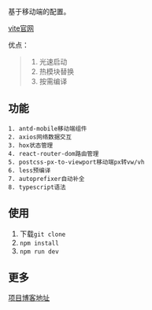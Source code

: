 基于移动端的配置。

[vite官网](https://cn.vitejs.dev/guide/why.html)

优点：

> 1. 光速启动
> 2. 热模块替换
> 3. 按需编译

## 功能
    1. antd-mobile移动端组件
    2. axios网络数据交互
    3. hox状态管理
    4. react-router-dom路由管理
    5. postcss-px-to-viewport移动端px转vw/vh
    6. less预编译
    7. autoprefixer自动补全
    8. typescript语法

## 使用

1.  下载`git clone`
2.  `npm install`
3.  `npm run dev`

## 更多

[项目博客地址](https://blog.csdn.net/skyblacktoday/article/details/120827643)
